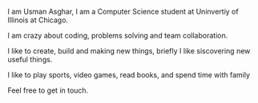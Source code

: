 I am Usman Asghar, I am a Computer Science student at Uninvertiy of Illinois at Chicago.

I am crazy about coding, problems solving and team collaboration.

I like to create, build and making new things, briefly I like siscovering new useful things.

I like to play sports, video games, read books, and spend time with family

Feel free to get in touch.
